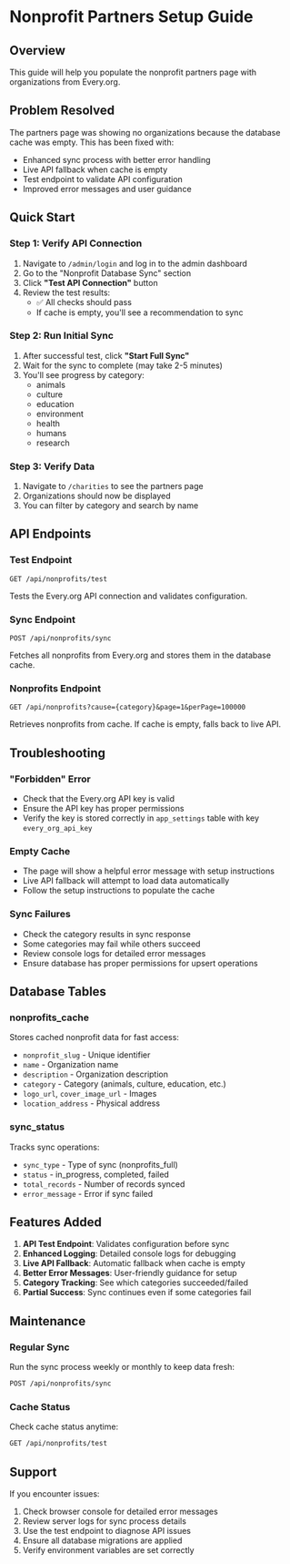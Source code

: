 # Nonprofit Partners Setup Guide

## Overview
This guide will help you populate the nonprofit partners page with organizations from Every.org.

## Problem Resolved
The partners page was showing no organizations because the database cache was empty. This has been fixed with:
- Enhanced sync process with better error handling
- Live API fallback when cache is empty
- Test endpoint to validate API configuration
- Improved error messages and user guidance

## Quick Start

### Step 1: Verify API Connection
1. Navigate to `/admin/login` and log in to the admin dashboard
2. Go to the "Nonprofit Database Sync" section
3. Click **"Test API Connection"** button
4. Review the test results:
   - ✅ All checks should pass
   - If cache is empty, you'll see a recommendation to sync

### Step 2: Run Initial Sync
1. After successful test, click **"Start Full Sync"**
2. Wait for the sync to complete (may take 2-5 minutes)
3. You'll see progress by category:
   - animals
   - culture
   - education
   - environment
   - health
   - humans
   - research

### Step 3: Verify Data
1. Navigate to `/charities` to see the partners page
2. Organizations should now be displayed
3. You can filter by category and search by name

## API Endpoints

### Test Endpoint
```
GET /api/nonprofits/test
```
Tests the Every.org API connection and validates configuration.

### Sync Endpoint
```
POST /api/nonprofits/sync
```
Fetches all nonprofits from Every.org and stores them in the database cache.

### Nonprofits Endpoint
```
GET /api/nonprofits?cause={category}&page=1&perPage=100000
```
Retrieves nonprofits from cache. If cache is empty, falls back to live API.

## Troubleshooting

### "Forbidden" Error
- Check that the Every.org API key is valid
- Ensure the API key has proper permissions
- Verify the key is stored correctly in `app_settings` table with key `every_org_api_key`

### Empty Cache
- The page will show a helpful error message with setup instructions
- Live API fallback will attempt to load data automatically
- Follow the setup instructions to populate the cache

### Sync Failures
- Check the category results in sync response
- Some categories may fail while others succeed
- Review console logs for detailed error messages
- Ensure database has proper permissions for upsert operations

## Database Tables

### nonprofits_cache
Stores cached nonprofit data for fast access:
- `nonprofit_slug` - Unique identifier
- `name` - Organization name
- `description` - Organization description
- `category` - Category (animals, culture, education, etc.)
- `logo_url`, `cover_image_url` - Images
- `location_address` - Physical address

### sync_status
Tracks sync operations:
- `sync_type` - Type of sync (nonprofits_full)
- `status` - in_progress, completed, failed
- `total_records` - Number of records synced
- `error_message` - Error if sync failed

## Features Added

1. **API Test Endpoint**: Validates configuration before sync
2. **Enhanced Logging**: Detailed console logs for debugging
3. **Live API Fallback**: Automatic fallback when cache is empty
4. **Better Error Messages**: User-friendly guidance for setup
5. **Category Tracking**: See which categories succeeded/failed
6. **Partial Success**: Sync continues even if some categories fail

## Maintenance

### Regular Sync
Run the sync process weekly or monthly to keep data fresh:
```bash
POST /api/nonprofits/sync
```

### Cache Status
Check cache status anytime:
```bash
GET /api/nonprofits/test
```

## Support

If you encounter issues:
1. Check browser console for detailed error messages
2. Review server logs for sync process details
3. Use the test endpoint to diagnose API issues
4. Ensure all database migrations are applied
5. Verify environment variables are set correctly
